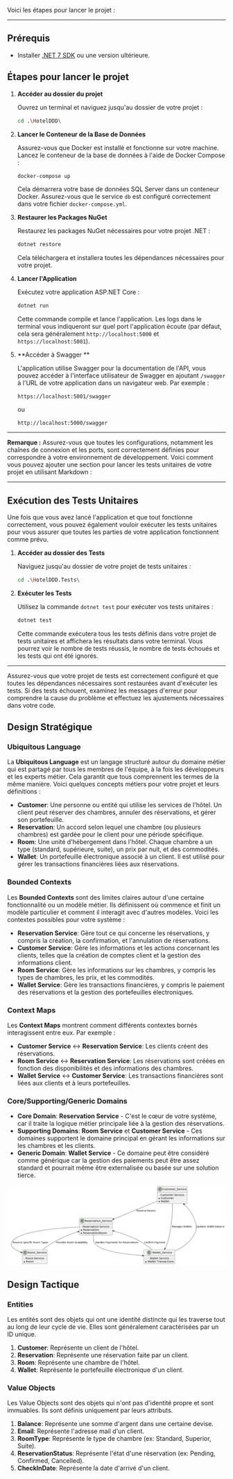 Voici les étapes pour lancer le projet :

---

## Prérequis

- Installer [.NET 7 SDK](https://dotnet.microsoft.com/download/dotnet/7.0) ou une version ultérieure.

## Étapes pour lancer le projet

1. **Accéder au dossier du projet**

   Ouvrez un terminal et naviguez jusqu'au dossier de votre projet :

   ```bash
   cd .\HotelDDD\
   ```

2. **Lancer le Conteneur de la Base de Données**

   Assurez-vous que Docker est installé et fonctionne sur votre machine. Lancez le conteneur de la base de données à l'aide de Docker Compose :

   ```bash
   docker-compose up
   ```

   Cela démarrera votre base de données SQL Server dans un conteneur Docker. Assurez-vous que le service `db` est configuré correctement dans votre fichier `docker-compose.yml`.

3. **Restaurer les Packages NuGet**

   Restaurez les packages NuGet nécessaires pour votre projet .NET :

   ```bash
   dotnet restore
   ```

   Cela téléchargera et installera toutes les dépendances nécessaires pour votre projet.

4. **Lancer l'Application**

   Exécutez votre application ASP.NET Core :

   ```bash
   dotnet run
   ```

   Cette commande compile et lance l'application. Les logs dans le terminal vous indiqueront sur quel port  l'application écoute (par défaut, cela sera généralement `http://localhost:5000` et `https://localhost:5001`).

5. **Accéder à Swagger **

   L'application utilise Swagger pour la documentation de l'API, vous pouvez accéder à l'interface utilisateur de Swagger en ajoutant `/swagger` à l'URL de votre application dans un navigateur web. Par exemple :

   ```
   https://localhost:5001/swagger
   ```

   ou

   ```
   http://localhost:5000/swagger
   ```


---

**Remarque :** Assurez-vous que toutes les configurations, notamment les chaînes de connexion et les ports, sont correctement définies pour correspondre à votre environnement de développement.
Voici comment vous pouvez ajouter une section pour lancer les tests unitaires de votre projet en utilisant Markdown :

---

## Exécution des Tests Unitaires

Une fois que vous avez lancé l'application et que tout fonctionne correctement, vous pouvez également vouloir exécuter les tests unitaires pour vous assurer que toutes les parties de votre application fonctionnent comme prévu.

1. **Accéder au dossier des Tests**

   Naviguez jusqu'au dossier de votre projet de tests unitaires :

   ```bash
   cd .\HotelDDD.Tests\
   ```

2. **Exécuter les Tests**

   Utilisez la commande `dotnet test` pour exécuter vos tests unitaires :

   ```bash
   dotnet test
   ```

   Cette commande exécutera tous les tests définis dans votre projet de tests unitaires et affichera les résultats dans votre terminal. Vous pourrez voir le nombre de tests réussis, le nombre de tests échoués et les tests qui ont été ignorés.

---

Assurez-vous que votre projet de tests est correctement configuré et que toutes les dépendances nécessaires sont restaurées avant d'exécuter les tests. Si des tests échouent, examinez les messages d'erreur pour comprendre la cause du problème et effectuez les ajustements nécessaires dans votre code.
## Design Stratégique

### Ubiquitous Language

La **Ubiquitous Language** est un langage structuré autour du domaine métier qui est partagé par tous les membres de l'équipe, à la fois les développeurs et les experts métier. Cela garantit que tous comprennent les termes de la même manière. Voici quelques concepts métiers pour votre projet et leurs définitions :

- **Customer**: Une personne ou entité qui utilise les services de l'hôtel. Un client peut réserver des chambres, annuler des réservations, et gérer son portefeuille.
- **Reservation**: Un accord selon lequel une chambre (ou plusieurs chambres) est gardée pour le client pour une période spécifique.
- **Room**: Une unité d'hébergement dans l'hôtel. Chaque chambre a un type (standard, supérieure, suite), un prix par nuit, et des commodités.
- **Wallet**: Un portefeuille électronique associé à un client. Il est utilisé pour gérer les transactions financières liées aux réservations.

### Bounded Contexts

Les **Bounded Contexts** sont des limites claires autour d'une certaine fonctionnalité ou un modèle métier. Ils définissent où commence et finit un modèle particulier et comment il interagit avec d'autres modèles. Voici les contextes possibles pour votre système :

- **Reservation Service**: Gère tout ce qui concerne les réservations, y compris la création, la confirmation, et l'annulation de réservations.
- **Customer Service**: Gère les informations et les actions concernant les clients, telles que la création de comptes client et la gestion des informations client.
- **Room Service**: Gère les informations sur les chambres, y compris les types de chambres, les prix, et les commodités.
- **Wallet Service**: Gère les transactions financières, y compris le paiement des réservations et la gestion des portefeuilles électroniques.

### Context Maps

Les **Context Maps** montrent comment différents contextes bornés interagissent entre eux. Par exemple :

- **Customer Service** ↔ **Reservation Service**: Les clients créent des réservations.
- **Room Service** ↔ **Reservation Service**: Les réservations sont créées en fonction des disponibilités et des informations des chambres.
- **Wallet Service** ↔ **Customer Service**: Les transactions financières sont liées aux clients et à leurs portefeuilles.

### Core/Supporting/Generic Domains

- **Core Domain**: **Reservation Service** - C'est le cœur de votre système, car il traite la logique métier principale liée à la gestion des réservations.
- **Supporting Domains**: **Room Service** et **Customer Service** - Ces domaines supportent le domaine principal en gérant les informations sur les chambres et les clients.
- **Generic Domain**: **Wallet Service** - Ce domaine peut être considéré comme générique car la gestion des paiements peut être assez standard et pourrait même être externalisée ou basée sur une solution tierce.

![Schéma du projet](schema.png)


## Design Tactique

### Entities

Les entités sont des objets qui ont une identité distincte qui les traverse tout au long de leur cycle de vie. Elles sont généralement caractérisées par un ID unique.

1. **Customer**: Représente un client de l'hôtel.
2. **Reservation**: Représente une réservation faite par un client.
3. **Room**: Représente une chambre de l'hôtel.
4. **Wallet**: Représente le portefeuille électronique d'un client.

### Value Objects

Les Value Objects sont des objets qui n'ont pas d'identité propre et sont immuables. Ils sont définis uniquement par leurs attributs.

1. **Balance**: Représente une somme d'argent dans une certaine devise.
2. **Email**:  Représente l'adresse  mail d'un client.
3. **RoomType**: Représente le type de chambre (ex: Standard, Superior, Suite).
4. **ReservationStatus**: Représente l'état d'une réservation (ex: Pending, Confirmed, Cancelled).
5. **CheckInDate**:  Représente la date d'arrivé d'un client.
